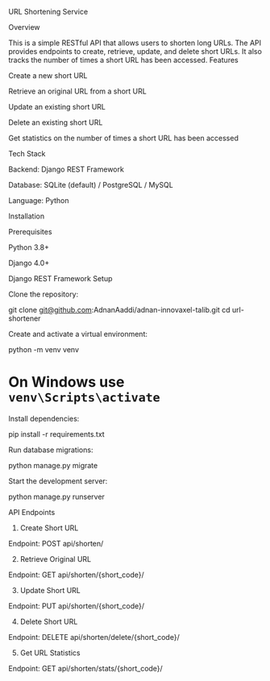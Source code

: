 URL Shortening Service

Overview

This is a simple RESTful API that allows users to shorten long URLs. The API provides endpoints to create, retrieve, update, and delete short URLs. It also tracks the number of times a short URL has been accessed.
Features

Create a new short URL

Retrieve an original URL from a short URL

Update an existing short URL

Delete an existing short URL

Get statistics on the number of times a short URL has been accessed

Tech Stack

Backend: Django REST Framework

Database: SQLite (default) / PostgreSQL / MySQL

Language: Python

Installation

Prerequisites

Python 3.8+

Django 4.0+

Django REST Framework
Setup

Clone the repository:

git clone git@github.com:AdnanAaddi/adnan-innovaxel-talib.git
cd url-shortener

Create and activate a virtual environment:

python -m venv venv
# On Windows use `venv\Scripts\activate`

Install dependencies:

pip install -r requirements.txt

Run database migrations:

python manage.py migrate

Start the development server:

python manage.py runserver

API Endpoints

1. Create Short URL

Endpoint: POST api/shorten/

2. Retrieve Original URL

Endpoint: GET api/shorten/{short_code}/

3. Update Short URL

Endpoint: PUT api/shorten/{short_code}/

4. Delete Short URL

Endpoint: DELETE api/shorten/delete/{short_code}/

5. Get URL Statistics

Endpoint: GET api/shorten/stats/{short_code}/
